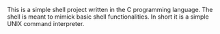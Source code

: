 This is a simple shell project written in the C programming language. The shell is meant to mimick basic shell functionalities. In short it is a simple UNIX command interpreter.
